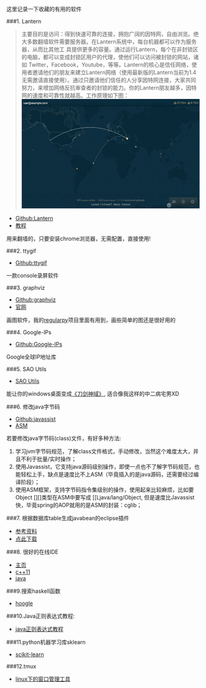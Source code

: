 <!--{layout:default title:收集有用的软件}-->

这里记录一下收藏的有用的软件

###1. Lantern

> 主要目的是访问：得到快速可靠的连接，拥抱广阔的因特网，自由浏览。绝大多数翻墙软件需要服务器。在Lantern系统中，每台机器都可以作为服务器，从而比其他工 具提供更多的容量。通过运行Lantern，每个在非封锁区的电脑，都可以变成封锁区用户的代理，使他们可以访问被封锁的网站，诸如 Twitter，Facebook，Youtube，等等。Lantern的核心是信任网络，使用者邀请他们的朋友来建立Lantern网络（使用最新版的Lantern当前为1.4无需邀请直接使用）。通过只邀请他们信任的人分享因特网连接，大家共同努力，来增加网络反抗审查者的封锁的能力。你的Lantern朋友越多，因特网的速度和可靠性就越高。工作原理如下图：
> ![img](../../images/2015-08-21/lantern.gif)

* [Github:Lantern](https://github.com/getlantern/lantern)
* [教程](http://www.cooear.com/archives/239.htm)

用来翻墙的，只要安装chrome浏览器，无需配置，直接使用!


###2. ttygif

* [Github:ttygif](https://github.com/icholy/ttygif)

一款console录屏软件

###3. graphviz

* [Github:graphviz](https://github.com/ellson/graphviz)
* [官网](http://www.graphviz.org/)

画图软件，我的[regularpy](https://github.com/aducode/regularpy)项目里面有用到，画些简单的图还是很好用的

###4. Google-IPs

* [Github:Google-IPs](https://github.com/Playkid/Google-IPs)

Google全球IP地址库

###5. SAO Utils

* [SAO Utils](http://www.gpbeta.com/post/develop/sao-utils/)

能让你的windows桌面变成[《刀剑神域》](http://baike.baidu.com/link?url=WIE9MRV_x1KBNX0e5IxaFq0AI7_iKA34BHKrc96w4Iwkk64rbhZLsfssFWl7BInjcmIraKA-xGrXlbfx58E4iuVouTsv1tqGzw9NfAk4Iym), 适合像我这样的中二病宅男XD

###6. 修改java字节码

* [Github:javassist](https://github.com/jboss-javassist/javassist)
* [ASM](http://asm.ow2.org/)

若要修改java字节码(class)文件，有好多种方法:

1. 学习jvm字节码规范，了解class文件格式，手动修改，当然这个难度太大，并且不利于批量/实时操作；
2. 使用Javassist，它支持java源码级别操作，即使一点也不了解字节码规范，也能轻松上手，缺点是速度比不上ASM（毕竟插入的是java源码，还需要经过编译阶段）；
3. 使用ASM框架，支持字节码指令集级别的操作，使用起来比较麻烦，比如要Object [][]类型在ASM中要写成 [[Ljava/lang/Object, 但是速度比Javassist快，毕竟spring的AOP就用的是ASM的封装：cglib；

###7. 根据数据库table生成javabean的eclipse插件

* [参考资料](http://blog.csdn.net/z1721940401/article/details/24836931)
* [点此下载](../../attachments/2015-09-16/JavaBeanTool_1.0.0.201112040957.rar)

###8. 很好的在线IDE
* [主页](http://www.tutorialspoint.com/)
* [c++11](http://www.tutorialspoint.com/compile_cpp11_online.php)
* [java](http://www.tutorialspoint.com/compile_java_online.php)

###9.搜索haskell函数

* [hoogle](https://www.haskell.org/hoogle/)

###10.Java正则表达式教程:

* [java正则表达式教程](http://www.java3z.com/cwbwebhome/article/article8/Regex/Java.Regex.Tutorial.html)

###11.python机器学习库sklearn

* [scikit-learn](http://scikit-learn.org/stable/)

###12.tmux

* [linux下的窗口管理工具](https://tmux.github.io/)

